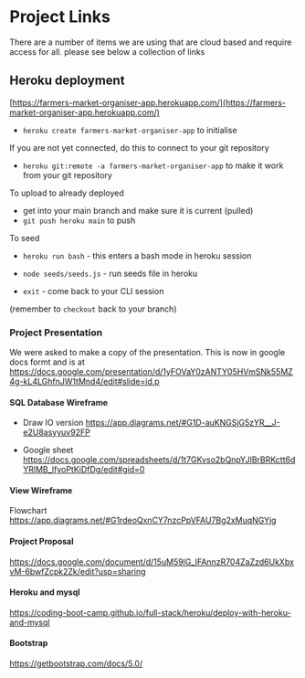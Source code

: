 # Project Links

There are a number of items we are using that are cloud based and require access for all. please see below a collection of links

## Heroku deployment
[https://farmers-market-organiser-app.herokuapp.com/](https://farmers-market-organiser-app.herokuapp.com/) 

- `heroku create farmers-market-organiser-app` to initialise

If you are not yet connected, do this to connect to your git repository
- `heroku git:remote -a farmers-market-organiser-app` to make it work from your git repository

To upload to already deployed
- get into your main branch and make sure it is current (pulled)
- `git push heroku main` to push

To seed

- `heroku run bash` - this enters a bash mode in heroku session

- `node seeds/seeds.js` - run seeds file in heroku

- `exit` - come back to your CLI session

(remember to `checkout` back to your branch)

### Project Presentation
We were asked to make a copy of the presentation. This is now in google docs formt and is at
https://docs.google.com/presentation/d/1yFOVaY0zANTY05HVmSNk55MZ4g-kL4LGhfnJW1tMnd4/edit#slide=id.p

#### SQL Database Wireframe
- Draw IO version
https://app.diagrams.net/#G1D-auKNGSjG5zYR__J-e2U8asyyuv92FP

- Google sheet
https://docs.google.com/spreadsheets/d/1t7GKvso2bQnpYJlBrBRKctt6dYRlMB_lfyoPtKiDfDg/edit#gid=0

#### View Wireframe
Flowchart https://app.diagrams.net/#G1rdeoQxnCY7nzcPpVFAU7Bg2xMuqNGYjg


#### Project Proposal
https://docs.google.com/document/d/15uM59lG_IFAnnzR704ZaZzd6UkXbxvM-6bwfZcpk2Zk/edit?usp=sharing

#### Heroku and mysql
https://coding-boot-camp.github.io/full-stack/heroku/deploy-with-heroku-and-mysql

#### Bootstrap
https://getbootstrap.com/docs/5.0/

